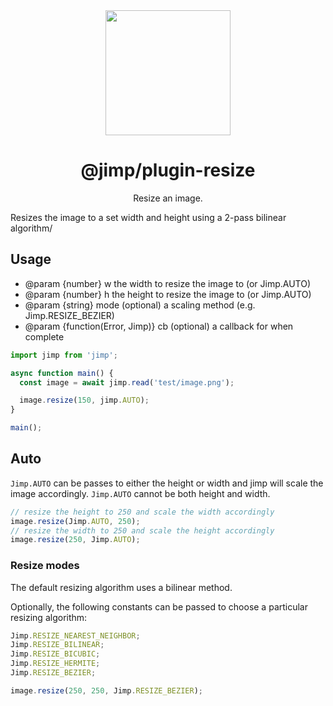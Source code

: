 <div align="center">
  <img width="200" height="200"
    src="https://s3.amazonaws.com/pix.iemoji.com/images/emoji/apple/ios-11/256/crayon.png">
  <h1>@jimp/plugin-resize</h1>
  <p>Resize an image.</p>
</div>

Resizes the image to a set width and height using a 2-pass bilinear algorithm/

## Usage

- @param {number} w the width to resize the image to (or Jimp.AUTO)
- @param {number} h the height to resize the image to (or Jimp.AUTO)
- @param {string} mode (optional) a scaling method (e.g. Jimp.RESIZE_BEZIER)
- @param {function(Error, Jimp)} cb (optional) a callback for when complete

```js
import jimp from 'jimp';

async function main() {
  const image = await jimp.read('test/image.png');

  image.resize(150, jimp.AUTO);
}

main();
```

## Auto

`Jimp.AUTO` can be passes to either the height or width and jimp will scale the image accordingly. `Jimp.AUTO` cannot be both height and width.

```js
// resize the height to 250 and scale the width accordingly
image.resize(Jimp.AUTO, 250);
// resize the width to 250 and scale the height accordingly
image.resize(250, Jimp.AUTO);
```

### Resize modes

The default resizing algorithm uses a bilinear method.

Optionally, the following constants can be passed to choose a particular resizing algorithm:

```js
Jimp.RESIZE_NEAREST_NEIGHBOR;
Jimp.RESIZE_BILINEAR;
Jimp.RESIZE_BICUBIC;
Jimp.RESIZE_HERMITE;
Jimp.RESIZE_BEZIER;
```

```js
image.resize(250, 250, Jimp.RESIZE_BEZIER);
```
